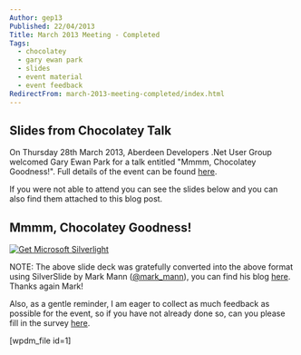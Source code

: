 ```yaml
---
Author: gep13
Published: 22/04/2013
Title: March 2013 Meeting - Completed
Tags:
  - chocolatey
  - gary ewan park
  - slides
  - event material
  - event feedback
RedirectFrom: march-2013-meeting-completed/index.html
---
```


## Slides from Chocolatey Talk

On Thursday 28th March 2013, Aberdeen Developers .Net User Group welcomed Gary Ewan Park for a talk entitled "Mmmm, Chocolatey Goodness!".  Full details of the event can be found [here](https://www.aberdeendevelopers.co.uk/adnuguk-march-2013-meeting/).

If you were not able to attend you can see the slides below and you can also find them attached to this blog post.

## Mmmm, Chocolatey Goodness!

[ ![Get Microsoft Silverlight](https://go.microsoft.com/fwlink/?LinkId=161376) ](https://go.microsoft.com/fwlink/?LinkID=149156&v=4.0.50401.0)

NOTE: The above slide deck was gratefully converted into the above format using SilverSlide by Mark Mann ([@mark_mann](https://twitter.com/#!/@mark_mann)), you can find his blog [here](https://blog.mark-mann.co.uk/). Thanks again Mark!

Also, as a gentle reminder, I am eager to collect as much feedback as possible for the event, so if you have not already done so, can you please fill in the survey [here](https://www.surveymonkey.com/s/MZWQP5T).

[wpdm_file id=1]
